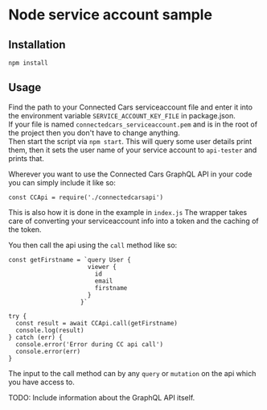 # Node service account sample

## Installation
`npm install`

## Usage
Find the path to your Connected Cars serviceaccount file and enter it into the environment variable `SERVICE_ACCOUNT_KEY_FILE` in package.json.  
If your file is named `connectedcars_serviceaccount.pem` and is in the root of the project then you don't have to change anything.  
Then start the script via `npm start`. This will query some user details print them, then it sets the user name of your service account to `api-tester` and prints that.  

Wherever you want to use the Connected Cars GraphQL API in your code you can simply include it like so: 

```const CCApi = require('./connectedcarsapi')```

This is also how it is done in the example in `index.js`
The wrapper takes care of converting your serviceaccount info into a token and the caching of the token. 

You then call the api using the `call` method like so:

```
const getFirstname = `query User {
                      viewer {
                        id
                        email
                        firstname
                      }
                    }`

try {
  const result = await CCApi.call(getFirstname)
  console.log(result)
} catch (err) {
  console.error('Error during CC api call')
  console.error(err)
}
```

The input to the call method can by any `query` or `mutation` on the api which you have access to.

TODO: Include information about the GraphQL API itself.